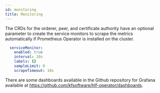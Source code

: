 ```yaml
---
id: monitoring
title: Monitoring
---
```


The CRDs for the orderer, peer, and certificate authority have an optional parameter to create the service monitors to scrape the metrics automatically if Prometheus Operator is installed on the cluster.


```yaml
  serviceMonitor:
    enabled: true
    interval: 10s
    labels: {}
    sampleLimit: 0
    scrapeTimeout: 10s
```

There are some dashboards available in the Github repository for Grafana available at https://github.com/kfsoftware/hlf-operator/dashboards.
